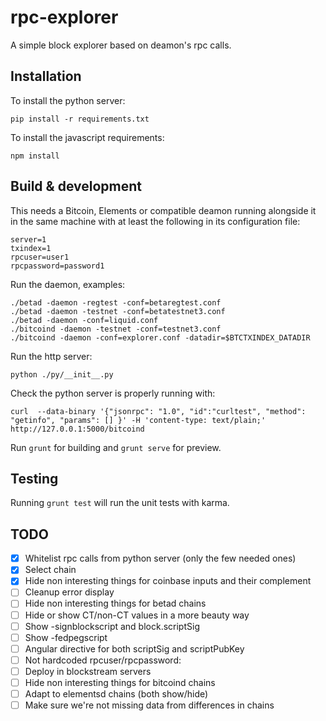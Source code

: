 # rpc-explorer

A simple block explorer based on deamon's rpc calls.

## Installation

To install the python server:

```
pip install -r requirements.txt
```

To install the javascript requirements:

```
npm install
```

## Build & development

This needs a Bitcoin, Elements or compatible deamon running alongside
it in the same machine with at least the following in its
configuration file:

```
server=1
txindex=1
rpcuser=user1
rpcpassword=password1
```

Run the daemon, examples:
```
./betad -daemon -regtest -conf=betaregtest.conf
./betad -daemon -testnet -conf=betatestnet3.conf
./betad -daemon -conf=liquid.conf
./bitcoind -daemon -testnet -conf=testnet3.conf
./bitcoind -daemon -conf=explorer.conf -datadir=$BTCTXINDEX_DATADIR
```

Run the http server:

```
python ./py/__init__.py
```

Check the python server is properly running with:

```
curl  --data-binary '{"jsonrpc": "1.0", "id":"curltest", "method": "getinfo", "params": [] }' -H 'content-type: text/plain;' http://127.0.0.1:5000/bitcoind
```

Run `grunt` for building and `grunt serve` for preview.

## Testing

Running `grunt test` will run the unit tests with karma.

## TODO

- [x] Whitelist rpc calls from python server (only the few needed ones)
- [x] Select chain
- [x] Hide non interesting things for coinbase inputs and their complement
- [ ] Cleanup error display
- [ ] Hide non interesting things for betad chains
- [ ] Hide or show CT/non-CT values in a more beauty way
- [ ] Show -signblockscript and block.scriptSig
- [ ] Show -fedpegscript
- [ ] Angular directive for both scriptSig and scriptPubKey
- [ ] Not hardcoded rpcuser/rpcpassword:
- [ ] Deploy in blockstream servers
- [ ] Hide non interesting things for bitcoind chains
- [ ] Adapt to elementsd chains (both show/hide)
- [ ] Make sure we're not missing data from differences in chains
